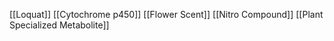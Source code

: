 [[Loquat]]
[[Cytochrome p450]]
[[Flower Scent]]
[[Nitro Compound]]
[[Plant Specialized Metabolite]]
